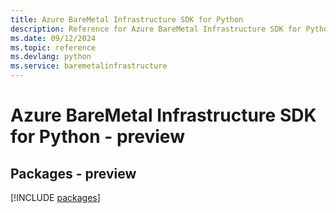 ```yaml
---
title: Azure BareMetal Infrastructure SDK for Python
description: Reference for Azure BareMetal Infrastructure SDK for Python
ms.date: 09/12/2024
ms.topic: reference
ms.devlang: python
ms.service: baremetalinfrastructure
---
```

# Azure BareMetal Infrastructure SDK for Python - preview
## Packages - preview
[!INCLUDE [packages](baremetal-infrastructure-index.md)]
